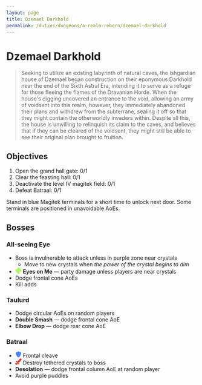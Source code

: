 ```yaml
---
layout: page
title: Dzemael Darkhold
permalink: /duties/dungeons/a-realm-reborn/dzemael-darkhold
---
```


# Dzemael Darkhold

> Seeking to utilize an existing labyrinth of natural caves, the Ishgardian house of Dzemael began construction on their eponymous Darkhold near the end of the Sixth Astral Era, intending it to serve as a refuge for those fleeing the flames of the Dravanian Horde. When the house's digging uncovered an entrance to the void, allowing an army of voidsent into this realm, however, they immediately abandoned their plans and withdrew from the subterrane, sealing it off so that they might contain the otherworldly invaders within. Despite all this, the house is unwilling to relinquish its claim to the caves, and believes that if they can be cleared of the voidsent, they might still be able to see their original plan brought to fruition.

## Objectives

1. Open the grand hall gate: 0/1
2. Clear the feasting hall: 0/1
3. Deactivate the level IV magitek field: 0/1
4. Defeat Batraal: 0/1

Stand in blue Magitek terminals for a short time to unlock next door. Some terminals are positioned in unavoidable AoEs.

## Bosses

### All-seeing Eye

- Boss is invulnerable to attack unless in purple zone near crystals
  - Move to new crystals when *the power of the crystal begins to dim*
- ![](/assets/icons/role-healer.png) **Eyes on Me** — party damage unless players are near crystals
- Dodge frontal cone AoEs
- Kill adds

### Taulurd

- Dodge circular AoEs on random players
- **Double Smash** — dodge frontal cone AoE
- **Elbow Drop** — dodge rear cone AoE

### Batraal

- ![](/assets/icons/role-tank.png) Frontal cleave
- ![](/assets/icons/role-dps.png) Destroy tethered crystals to boss
- **Desolation** — dodge frontal column AoE at random player
- Avoid purple puddles

